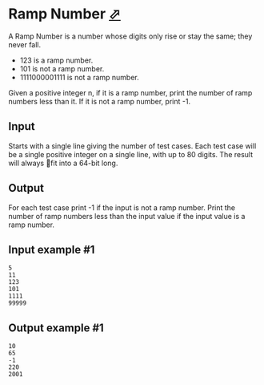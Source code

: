 # Ramp Number [⬀](https://www.e-olymp.com/en/problems/8177)

A Ramp Number is a number whose digits only rise or stay the same; they never fall.

- 123 is a ramp number.
- 101 is not a ramp number.
- 1111000001111 is not a ramp number.

Given a positive integer n, if it is a ramp number, print the number of ramp numbers less than it. If it is not a ramp number, print -1.

## Input

Starts with a single line giving the number of test cases. Each test case will be a single positive integer on a single line, with up to 80 digits. The result will always fit into a 64-bit long.

## Output

For each test case print -1 if the input is not a ramp number. Print the number of ramp numbers less than the input value if the input value is a ramp number.

## Input example #1
```
5
11
123
101
1111
99999
```

## Output example #1
```
10
65
-1
220
2001
```
